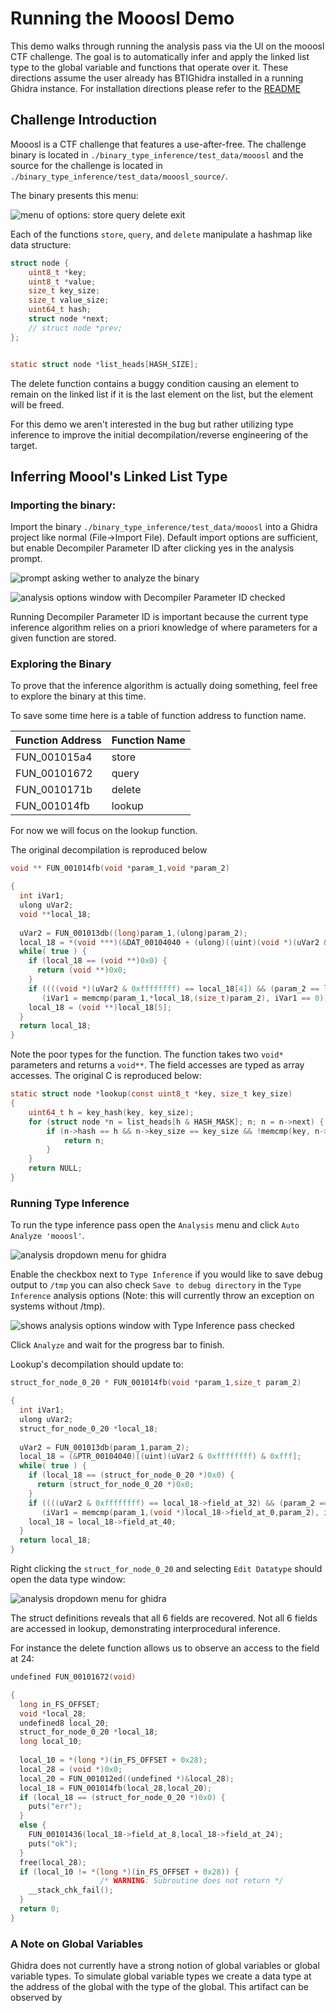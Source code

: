 # Running the Mooosl Demo

This demo walks through running the analysis pass via the UI on the mooosl CTF challenge.
The goal is to automatically infer and apply the linked list type to the global variable and functions that operate over it. These directions assume the user already has BTIGhidra installed in a running Ghidra instance. For installation directions please refer to the [README](README.md)


## Challenge Introduction

Mooosl is a CTF challenge that features a use-after-free. The challenge binary is located in `./binary_type_inference/test_data/mooosl` and the source for the challenge is located in `./binary_type_inference/test_data/mooosl_source/`.

The binary presents this menu:


![menu of options: store query delete exit](resources/mooosl_running.png) 

Each of the functions `store`, `query`, and `delete` manipulate a hashmap like data structure:

```c
struct node {
    uint8_t *key;
    uint8_t *value;
    size_t key_size;
    size_t value_size;
    uint64_t hash;
    struct node *next;
    // struct node *prev;
};


static struct node *list_heads[HASH_SIZE];
```

The delete function contains a buggy condition causing an element to remain on the linked list if it is the last element on the list, but the element will be freed.

For this demo we aren't interested in the bug but rather utilizing type inference to improve the initial decompilation/reverse engineering of the target.

## Inferring Moool's Linked List Type

### Importing the binary:

Import the binary `./binary_type_inference/test_data/mooosl` into a Ghidra project like normal (File->Import File). Default import options are sufficient, but enable Decompiler Parameter ID after clicking yes in the analysis prompt.

![prompt asking wether to analyze the binary](resources/shouldAnalyze.png)

![analysis options window with Decompiler Parameter ID checked](resources/analysisParameterID.png)

Running Decompiler Parameter ID is important because the current type inference algorithm relies on a priori knowledge of where parameters for a given function are stored. 

### Exploring the Binary

To prove that the inference algorithm is actually doing something, feel free to explore the binary at this time. 

To save some time here is a table of function address to function name.

| Function Address | Function Name |
|----------------- | ------------- |
| FUN_001015a4     | store         |
| FUN_00101672     | query         |
| FUN_0010171b     | delete        |
| FUN_001014fb     | lookup        |    

For now we will focus on the lookup function.

The original decompilation is reproduced below
```c
void ** FUN_001014fb(void *param_1,void *param_2)

{
  int iVar1;
  ulong uVar2;
  void **local_18;
  
  uVar2 = FUN_001013db((long)param_1,(ulong)param_2);
  local_18 = *(void ***)(&DAT_00104040 + (ulong)((uint)(void *)(uVar2 & 0xffffffff) & 0xfff) * 8);
  while( true ) {
    if (local_18 == (void **)0x0) {
      return (void **)0x0;
    }
    if ((((void *)(uVar2 & 0xffffffff) == local_18[4]) && (param_2 == local_18[2])) &&
       (iVar1 = memcmp(param_1,*local_18,(size_t)param_2), iVar1 == 0)) break;
    local_18 = (void **)local_18[5];
  }
  return local_18;
}
```

Note the poor types for the function. The function takes two `void*` parameters and returns a `void**`. The field accesses are typed as array accesses. The original C is reproduced below:

```c
static struct node *lookup(const uint8_t *key, size_t key_size)
{
    uint64_t h = key_hash(key, key_size);
    for (struct node *n = list_heads[h & HASH_MASK]; n; n = n->next) {
        if (n->hash == h && n->key_size == key_size && !memcmp(key, n->key, key_size)) {
            return n;
        }
    }
    return NULL;
}
```

### Running Type Inference

To run the type inference pass open the `Analysis` menu and click `Auto Analyze 'mooosl'`.

![analysis dropdown menu for ghidra](resources/reanalyzeMooosl.png)

Enable the checkbox next to `Type Inference` if you would like to save debug output to `/tmp` you can also check `Save to debug directory` in the `Type Inference` analysis options (Note: this will currently throw an exception on systems without /tmp). 

![shows analysis options window with Type Inference pass checked](resources/enableTypeInference.png)

Click `Analyze` and wait for the progress bar to finish.


Lookup's decompilation should update to:
```c
struct_for_node_0_20 * FUN_001014fb(void *param_1,size_t param_2)

{
  int iVar1;
  ulong uVar2;
  struct_for_node_0_20 *local_18;
  
  uVar2 = FUN_001013db(param_1,param_2);
  local_18 = (&PTR_00104040)[(uint)(uVar2 & 0xffffffff) & 0xfff];
  while( true ) {
    if (local_18 == (struct_for_node_0_20 *)0x0) {
      return (struct_for_node_0_20 *)0x0;
    }
    if ((((uVar2 & 0xffffffff) == local_18->field_at_32) && (param_2 == local_18->field_at_16)) &&
       (iVar1 = memcmp(param_1,(void *)local_18->field_at_0,param_2), iVar1 == 0)) break;
    local_18 = local_18->field_at_40;
  }
  return local_18;
}
```

Right clicking the `struct_for_node_0_20` and selecting `Edit Datatype` should open the data type window:


![analysis dropdown menu for ghidra](resources/structEditor.png)

The struct definitions reveals that all 6 fields are recovered. Not all 6 fields are accessed in lookup, demonstrating interprocedural inference.

For instance the delete function allows us to observe an access to the field at 24:
```c
undefined FUN_00101672(void)

{
  long in_FS_OFFSET;
  void *local_28;
  undefined8 local_20;
  struct_for_node_0_20 *local_18;
  long local_10;
  
  local_10 = *(long *)(in_FS_OFFSET + 0x28);
  local_28 = (void *)0x0;
  local_20 = FUN_001012ed((undefined *)&local_28);
  local_18 = FUN_001014fb(local_28,local_20);
  if (local_18 == (struct_for_node_0_20 *)0x0) {
    puts("err");
  }
  else {
    FUN_00101436(local_18->field_at_8,local_18->field_at_24);
    puts("ok");
  }
  free(local_28);
  if (local_10 != *(long *)(in_FS_OFFSET + 0x28)) {
                    /* WARNING: Subroutine does not return */
    __stack_chk_fail();
  }
  return 0;
}
```

### A Note on Global Variables

Ghidra does not currently have a strong notion of global variables or global variable types. To simulate global variable types we create a data type at the address of the global with the type of the global. This artifact can be observed by 